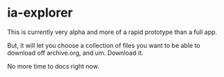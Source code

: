 # ia-explorer

This is currently very alpha and more of a rapid prototype than a full app.

But, it will let you choose a collection of files you want to be able to download off archive.org, and um. Download it.

No more time to docs right now.

